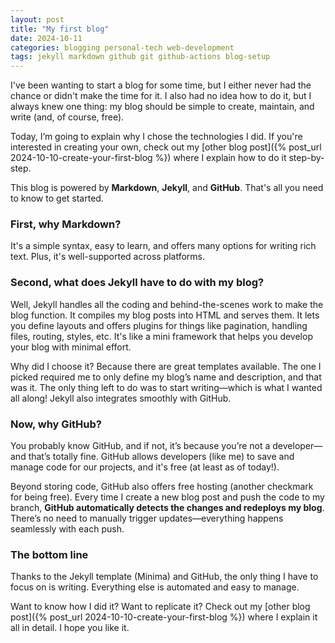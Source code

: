 ```yaml
---
layout: post
title: "My first blog"
date: 2024-10-11
categories: blogging personal-tech web-development
tags: jekyll markdown github git github-actions blog-setup
---
```


I've been wanting to start a blog for some time, but I either never had the chance or didn't make the time for it. I also had no idea how to do it, but I always knew one thing: my blog should be simple to create, maintain, and write (and, of course, free).

Today, I’m going to explain why I chose the technologies I did. If you're interested in creating your own, check out my [other blog post]({% post_url 2024-10-10-create-your-first-blog %}) where I explain how to do it step-by-step.

This blog is powered by **Markdown**, **Jekyll**, and **GitHub**. That's all you need to know to get started.

### First, why Markdown?
It's a simple syntax, easy to learn, and offers many options for writing rich text. Plus, it's well-supported across platforms.

### Second, what does Jekyll have to do with my blog?
Well, Jekyll handles all the coding and behind-the-scenes work to make the blog function. It compiles my blog posts into HTML and serves them. It lets you define layouts and offers plugins for things like pagination, handling files, routing, styles, etc. It's like a mini framework that helps you develop your blog with minimal effort.

Why did I choose it? Because there are great templates available. The one I picked required me to only define my blog’s name and description, and that was it. The only thing left to do was to start writing—which is what I wanted all along! Jekyll also integrates smoothly with GitHub.

### Now, why GitHub?
You probably know GitHub, and if not, it’s because you’re not a developer—and that’s totally fine. GitHub allows developers (like me) to save and manage code for our projects, and it's free (at least as of today!). 

Beyond storing code, GitHub also offers free hosting (another checkmark for being free). Every time I create a new blog post and push the code to my branch, **GitHub automatically detects the changes and redeploys my blog**. There’s no need to manually trigger updates—everything happens seamlessly with each push.

### The bottom line
Thanks to the Jekyll template (Minima) and GitHub, the only thing I have to focus on is writing. Everything else is automated and easy to manage.

Want to know how I did it? Want to replicate it? Check out my [other blog post]({% post_url 2024-10-10-create-your-first-blog %}) where I explain it all in detail. I hope you like it.
